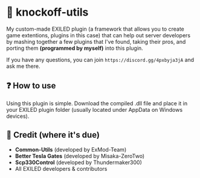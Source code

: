 # 👢 knockoff-utils
My custom-made EXILED plugin (a framework that allows you to create game extentions, plugins in this case) that can help out server developers by mashing together a few plugins that I've found, taking their pros, and porting them **(programmed by myself)** into this plugin.

If you have any questions, you can join `https://discord.gg/4pxbyja3jA` and ask me there.

## ❓ How to use

Using this plugin is simple. Download the compiled .dll file and place it in your EXILED plugin folder (usually located under AppData on Windows devices).

## 📒 Credit (where it's due)
- **Common-Utils** (developed by ExMod-Team)
- **Better Tesla Gates** (developed by Misaka-ZeroTwo)
- **Scp330Control** (developed by Thundermaker300)
- All EXILED developers & contributors
